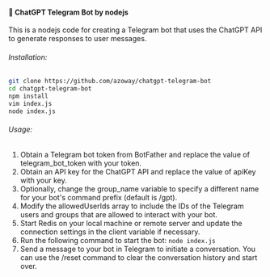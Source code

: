 #### 🔮 ChatGPT Telegram Bot by nodejs  
This is a nodejs code for creating a Telegram bot that uses the ChatGPT API to generate responses to user messages.
  
###### Installation:  
  
```bash
git clone https://github.com/azoway/chatgpt-telegram-bot
cd chatgpt-telegram-bot
npm install
vim index.js
node index.js
``` 
  
###### Usage:  
1. Obtain a Telegram bot token from BotFather and replace the value of telegram_bot_token with your token.
2. Obtain an API key for the ChatGPT API and replace the value of apiKey with your key.
3. Optionally, change the group_name variable to specify a different name for your bot's command prefix (default is /gpt).
4. Modify the allowedUserIds array to include the IDs of the Telegram users and groups that are allowed to interact with your bot.
5. Start Redis on your local machine or remote server and update the connection settings in the client variable if necessary.
6. Run the following command to start the bot: `node index.js`
7. Send a message to your bot in Telegram to initiate a conversation. You can use the /reset command to clear the conversation history and start over.
  
